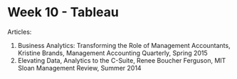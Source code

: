 # Week 10 - Tableau

Articles:

1. Business Analytics: Transforming the Role of Management Accountants, Kristine Brands, Management Accounting Quarterly, Spring 2015
2. Elevating Data, Analytics to the C-Suite, Renee Boucher Ferguson, MIT Sloan Management Review, Summer 2014

